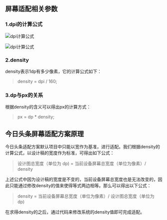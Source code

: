 ## 屏幕适配相关参数

### 1.dpi的计算公式

![dpi计算公式](https://gitee.com/zhpanvip/images/raw/master/project/article/screen/dpi.png)

![dpi计算公式](https://gitee.com/zhpanvip/images/raw/master/project/article/screen/dpi_screen.png)

### 2.density

density表示1dp有多少像素，它的计算公式如下：

> density = dpi / 160;

### 3.dp与px的关系

根据density的含义可以得出px的计算方式：

> px = dp * density;

## 今日头条屏幕适配方案原理

今日头条适配方案默认项目中只能以宽作为基准，进行适配。我们根据density的计算公式，以设计稿的宽度作为标准，可得出如下公式：

>  设计图总宽度（单位为 dp) = 当前设备屏幕总宽度（单位为像素）/ density

上述公式中因为设计稿的宽度是不变的，当前设备屏幕总宽度也是无法改变的，因此只能通过修改density的值来使得等式两边相等。那么可以得出以下公式：

>  density = 当前设备屏幕总宽度（单位为像素）/ 设计图总宽度（单位为 dp)

在求得density的之后，通过代码来修改系统的density值即可完成适配。


